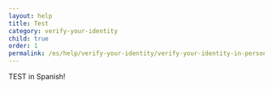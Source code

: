 ```yaml
---
layout: help
title: Test
category: verify-your-identity
child: true
order: 1
permalink: /es/help/verify-your-identity/verify-your-identity-in-person/test/
---
```

TEST in Spanish!
